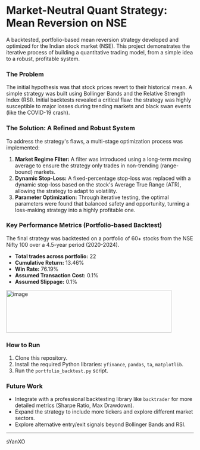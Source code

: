 # Market-Neutral Quant Strategy: Mean Reversion on NSE
A backtested, portfolio-based mean reversion strategy developed and optimized for the Indian stock market (NSE). This project demonstrates the iterative process of building a quantitative trading model, from a simple idea to a robust, profitable system.

### The Problem

The initial hypothesis was that stock prices revert to their historical mean. A simple strategy was built using Bollinger Bands and the Relative Strength Index (RSI). Initial backtests revealed a critical flaw: the strategy was highly susceptible to major losses during trending markets and black swan events (like the COVID-19 crash).

### The Solution: A Refined and Robust System

To address the strategy's flaws, a multi-stage optimization process was implemented:

1.  **Market Regime Filter:** A filter was introduced using a long-term moving average to ensure the strategy only trades in non-trending (range-bound) markets.
2.  **Dynamic Stop-Loss:** A fixed-percentage stop-loss was replaced with a dynamic stop-loss based on the stock's Average True Range (ATR), allowing the strategy to adapt to volatility.
3.  **Parameter Optimization:** Through iterative testing, the optimal parameters were found that balanced safety and opportunity, turning a loss-making strategy into a highly profitable one.

### Key Performance Metrics (Portfolio-based Backtest)

The final strategy was backtested on a portfolio of 60+ stocks from the NSE Nifty 100 over a 4.5-year period (2020-2024).

* **Total trades across portfolio:** 22
* **Cumulative Return:** 13.46%
* **Win Rate:** 76.19%
* **Assumed Transaction Cost:** 0.1%
* **Assumed Slippage:** 0.1%

<img width="444" height="114" alt="image" src="https://github.com/user-attachments/assets/f3497fb4-b439-4853-ba05-37b57857221b" />




### How to Run

1.  Clone this repository.
2.  Install the required Python libraries: `yfinance`, `pandas`, `ta`, `matplotlib`.
3.  Run the `portfolio_backtest.py` script.

### Future Work

* Integrate with a professional backtesting library like `backtrader` for more detailed metrics (Sharpe Ratio, Max Drawdown).
* Expand the strategy to include more tickers and explore different market sectors.
* Explore alternative entry/exit signals beyond Bollinger Bands and RSI.

---

sYanXO
